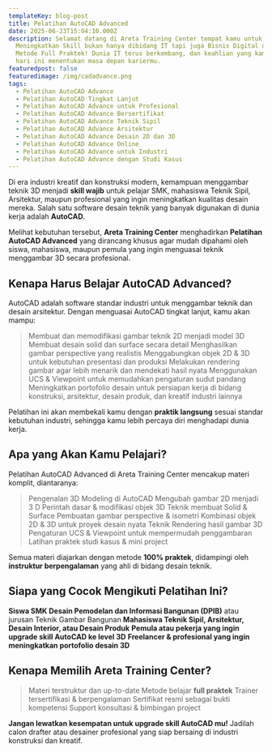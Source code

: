 ```yaml
---
templateKey: blog-post
title: Pelatihan AutoCAD Advanced
date: 2025-06-23T15:04:10.000Z
description: Selamat datang di Areta Training Center tempat kamu untuk
  Meningkatkan Skill bukan hanya dibidang IT tapi juga Bisnis Digital dengan
  Metode Full Praktek! Dunia IT terus berkembang, dan keahlian yang kamu miliki
  hari ini menentukan masa depan kariermu.
featuredpost: false
featuredimage: /img/cadadvance.png
tags:
  - Pelatihan AutoCAD Advance
  - Pelatihan AutoCAD Tingkat Lanjut
  - Pelatihan AutoCAD Advance untuk Profesional
  - Pelatihan AutoCAD Advance Bersertifikat
  - Pelatihan AutoCAD Advance Teknik Sipil
  - Pelatihan AutoCAD Advance Arsitektur
  - Pelatihan AutoCAD Advance Desain 2D dan 3D
  - Pelatihan AutoCAD Advance Online
  - Pelatihan AutoCAD Advance untuk Industri
  - Pelatihan AutoCAD Advance dengan Studi Kasus
---
```




Di era industri kreatif dan konstruksi modern, kemampuan menggambar teknik 3D menjadi **skill wajib** untuk pelajar SMK, mahasiswa Teknik Sipil, Arsitektur, maupun profesional yang ingin meningkatkan kualitas desain mereka. Salah satu software desain teknik yang banyak digunakan di dunia kerja adalah **AutoCAD**.

Melihat kebutuhan tersebut, **Areta Training Center** menghadirkan **Pelatihan AutoCAD Advanced** yang dirancang khusus agar mudah dipahami oleh siswa, mahasiswa, maupun pemula yang ingin menguasai teknik menggambar 3D secara profesional.

## Kenapa Harus Belajar AutoCAD Advanced?
AutoCAD adalah software standar industri untuk menggambar teknik dan desain arsitektur. Dengan menguasai AutoCAD tingkat lanjut, kamu akan mampu:
> Membuat dan memodifikasi gambar teknik 2D menjadi model 3D
> Membuat desain solid dan surface secara detail
> Menghasilkan gambar perspective yang realistis
> Menggabungkan objek 2D & 3D untuk kebutuhan presentasi dan produksi
> Melakukan rendering gambar agar lebih menarik dan mendekati hasil nyata
> Menggunakan UCS & Viewpoint untuk memudahkan pengaturan sudut pandang
> Meningkatkan portofolio desain untuk persiapan kerja di bidang konstruksi, arsitektur, desain produk, dan kreatif industri lainnya

Pelatihan ini akan membekali kamu dengan **praktik langsung** sesuai standar kebutuhan industri, sehingga kamu lebih percaya diri menghadapi dunia kerja.

## Apa yang Akan Kamu Pelajari?
Pelatihan AutoCAD Advanced di Areta Training Center mencakup materi komplit, diantaranya:
> Pengenalan 3D Modeling di AutoCAD
> Mengubah gambar 2D menjadi 3 D
> Perintah dasar & modifikasi objek 3D
> Teknik membuat Solid & Surface
> Pembuatan gambar perspective & isometri
> Kombinasi objek 2D & 3D untuk proyek desain nyata
> Teknik Rendering hasil gambar 3D
> Pengaturan UCS & Viewpoint untuk mempermudah penggambaran
> Latihan praktek studi kasus & mini project

Semua materi diajarkan dengan metode **100% praktek**, didampingi oleh **instruktur berpengalaman** yang ahli di bidang desain teknik.

## Siapa yang Cocok Mengikuti Pelatihan Ini?
**Siswa SMK Desain Pemodelan dan Informasi Bangunan (DPIB)** atau jurusan Teknik Gambar Bangunan
**Mahasiswa Teknik Sipil, Arsitektur, Desain Interior, atau Desain Produk**
**Pemula atau pekerja yang ingin upgrade skill AutoCAD ke level 3D**
**Freelancer & profesional yang ingin meningkatkan portofolio desain 3D**

## Kenapa Memilih Areta Training Center?
> Materi terstruktur dan up-to-date
> Metode belajar **full praktek**
> Trainer tersertifikasi & berpengalaman
> Sertifikat resmi sebagai bukti kompetensi
> Support konsultasi & bimbingan project

**Jangan lewatkan kesempatan untuk upgrade skill AutoCAD mu!**
Jadilah calon drafter atau desainer profesional yang siap bersaing di industri konstruksi dan kreatif.

